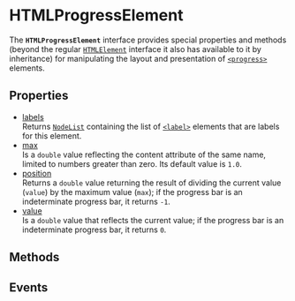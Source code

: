 # HTMLProgressElement

<div class='overview'>The <strong><code>HTMLProgressElement</code></strong> interface provides special properties and methods (beyond the regular <a href="/en-US/docs/Web/API/HTMLElement" title="The HTMLElement interface represents any HTML element. Some elements directly implement this interface, while others implement it via an interface that inherits it."><code>HTMLElement</code></a> interface it also has available to it by inheritance) for manipulating the layout and presentation of <a href="/en-US/docs/Web/HTML/Element/progress" title="The HTML <progress> element displays an indicator showing the completion progress of a task, typically displayed as a progress bar."><code>&lt;progress&gt;</code></a> elements.</div>

## Properties

<ul class="items properties">
  <li>
    <a href="">labels</a>
    <div>Returns <a href="/en-US/docs/Web/API/NodeList" title="NodeList objects are collections of nodes, usually returned by properties such as Node.childNodes and methods such as document.querySelectorAll()."><code>NodeList</code></a> containing the list of <a href="/en-US/docs/Web/HTML/Element/label" title="The HTML <label> element represents a caption for an item in a user interface."><code>&lt;label&gt;</code></a> elements that are labels for this element.</div>
  </li>
  <li>
    <a href="">max</a>
    <div>Is a <code>double</code> value reflecting the content attribute of the same name, limited to numbers greater than zero. Its default value is <code>1.0</code>.</div>
  </li>
  <li>
    <a href="">position</a>
    <div>Returns a <code>double</code> value returning the result of dividing the current value (<code>value</code>) by the maximum value (<code>max</code>); if the progress bar is an indeterminate progress bar, it returns <code>-1</code>.</div>
  </li>
  <li>
    <a href="">value</a>
    <div>Is a <code>double</code> value that reflects the current value; if the progress bar is an indeterminate progress bar, it returns <code>0</code>.</div>
  </li>
</ul>

## Methods

<ul class="items methods">

</ul>

## Events
